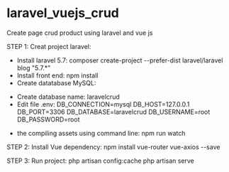 # laravel_vuejs_crud
Create page crud product using laravel and vue js

STEP 1: Creat project laravel:
- Install laravel 5.7:
 composer create-project --prefer-dist laravel/laravel blog "5.7.*"
- Install front end:
 npm install
- Create datatabase MySQL:
+ Create database name: laravelcrud
+ Edit file .env:
DB_CONNECTION=mysql
DB_HOST=127.0.0.1
DB_PORT=3306
DB_DATABASE=laravelcrud
DB_USERNAME=root
DB_PASSWORD=root
- the compiling assets using command line:
npm run watch

STEP 2: Install Vue dependency:
npm install vue-router vue-axios --save

STEP 3: Run project:
php artisan config:cache
php artisan serve

